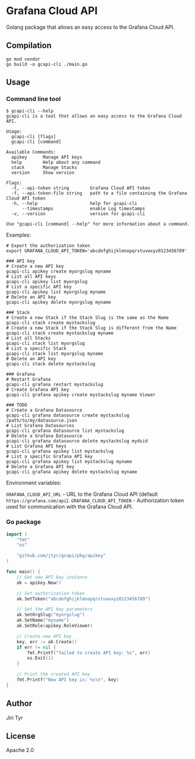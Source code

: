 Grafana Cloud API
=================

Golang package that allows an easy access to the Grafana Cloud API.


Compilation
-----------

```shell
go mod vendor
go build -o gcapi-cli ./main.go
```


Usage
-----

### Command line tool

```
$ gcapi-cli --help
gcapi-cli is a tool that allows an easy access to the Grafana Cloud API.

Usage:
  gcapi-cli [flags]
  gcapi-cli [command]

Available Commands:
  apikey      Manage API keys
  help        Help about any command
  stack       Manage Stacks
  version     Show version

Flags:
  -t, --api-token string        Grafana Cloud API token
  -f, --api-token-file string   path to a file containing the Grafana Cloud API token
  -h, --help                    help for gcapi-cli
      --timestamps              enable Log timestamps
  -v, --version                 version for gcapi-cli

Use "gcapi-cli [command] --help" for more information about a command.
```

Examples:

```shell
# Export the authorization token
export GRAFANA_CLOUD_API_TOKEN='abcdefghijklmnopqrstuvwxyz0123456789'

### API key
# Create a new API key
gcapi-cli apikey create myorgslug myname
# List all API keys
gcapi-cli apikey list myorgslug
# List a specific API key
gcapi-cli apikey list myorgslug myname
# Delete an API key
gcapi-cli apikey delete myorgslug myname

### Stack
# Create a new Stack if the Stack Slug is the same as the Name
gcapi-cli stack create mystackslug
# Create a new Stack if the Stack Slug is different from the Name
gcapi-cli stack create mystackslug myname
# List all Stacks
gcapi-cli stack list myorgslug
# List a specific Stack
gcapi-cli stack list myorgslug myname
# Delete an API key
gcapi-cli stack delete mystackslug

### Grafana
# Restart Grafana
gcapi-cli grafana restart mystackslug
# Create Grafana API key
gcapi-cli grafana apikey create mystackslug myname Viewer

### TODO
# Create a Grafana Datasource
gcapi-cli grafana datasource create mystackslug /path/to/my/datasource.json
# List Grafana Datasources
gcapi-cli grafana datasource list mystackslug
# Delete a Grafana Datasource
gcapi-cli grafana datasource delete mystackslug mydsid
# List Grafana API keys
gcapi-cli grafana apikey list mystackslug
# List a specific Grafana API key
gcapi-cli grafana apikey list mystackslug myname
# Delete a Grafana API key
gcapi-cli grafana apikey delete mystackslug myname
```

Environment variables:

`GRAFANA_CLOUD_API_URL` - URL to the Grafana Cloud API (default `https://grafana.com/api`).
`GRAFANA_CLOUD_API_TOKEN` - Authorization token used for communication with the Grafana Cloud API.


### Go package

```go
import (
	"fmt"
	"os"

	"github.com/jtyr/gcapi/pkg/apikey"
)

func main() {
	// Get new API key instance
	ak = apikey.New()

	// Set authorization token
	ak.SetToken("abcdefghijklmnopqrstuvwxyz0123456789")

	// Set the API key parameters
	ak.SetOrgSlug("myorgslug")
	ak.SetName("myname")
	ak.SetRole(apikey.RoleViewer)

	// Create new API key
	key, err := ak.Create()
	if err != nil {
		fmt.Printf("failed to create API key: %s", err)
		os.Exit(1)
	}

	// Print the created API key
	fmt.Printf("New API key is: %s\n", key)
}
```


Author
------

Jiri Tyr


License
-------

Apache 2.0
